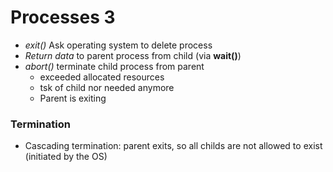 # Processes 3
- *exit()* Ask operating system to delete process
- *Return data* to parent process from child (via **wait()**)
- *abort()* terminate child process from parent
	- exceeded allocated resources
	- tsk of child nor needed anymore
	- Parent is exiting
### Termination
- Cascading termination: parent exits, so all childs are not allowed to exist (initiated by the OS)
